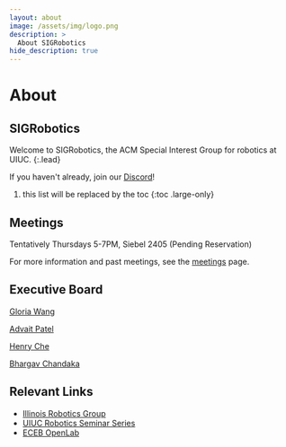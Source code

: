 ```yaml
---
layout: about
image: /assets/img/logo.png
description: >
  About SIGRobotics
hide_description: true
---
```


# About

<!--author-->

## SIGRobotics

Welcome to SIGRobotics, the ACM Special Interest Group for robotics at UIUC.
{:.lead}

If you haven't already, join our [Discord]!

1. this list will be replaced by the toc
{:toc .large-only}

<!-- ![logo](assets/img/logo.png){:.lead width="720" height="720" loading="lazy"} -->


## Meetings
Tentatively Thursdays 5-7PM, Siebel 2405 (Pending Reservation)

For more information and past meetings, see the [meetings] page.


## Executive Board

[Gloria Wang](https://gxywang.github.io/)

[Advait Patel](www.advaitpatel.com)

[Henry Che](https://hungdche.github.io/)

[Bhargav Chandaka](https://bchandaka.github.io/)


## Relevant Links
- [Illinois Robotics Group](https://robotics.illinois.edu/)
- [UIUC Robotics Seminar Series](https://robotics.illinois.edu/robotics-seminar-series/)
- [ECEB OpenLab](https://openlab.ece.illinois.edu/)


[Discord]: https://discord.gg/xBNhspqwSc
[meetings]: meetings.md
